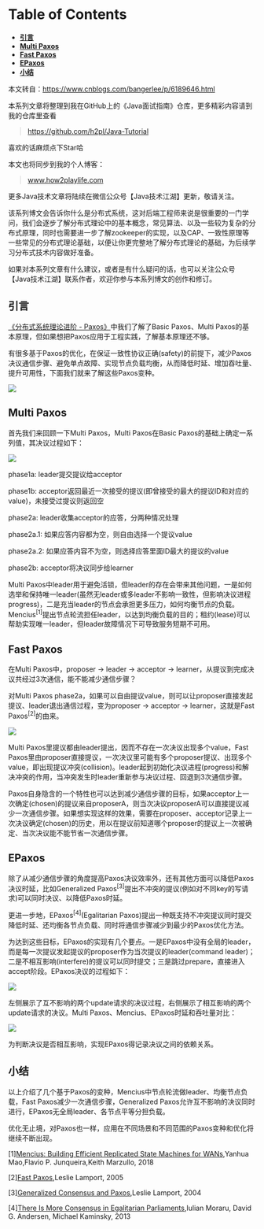 # Table of Contents
  * [**引言**](#引言)
  * [**Multi Paxos**](#multi-paxos)
  * [**Fast Paxos**](#fast-paxos)
  * [**EPaxos**](#epaxos)
  * [**小结**](#小结)


本文转自：https://www.cnblogs.com/bangerlee/p/6189646.html

本系列文章将整理到我在GitHub上的《Java面试指南》仓库，更多精彩内容请到我的仓库里查看
> https://github.com/h2pl/Java-Tutorial

喜欢的话麻烦点下Star哈

本文也将同步到我的个人博客：
> www.how2playlife.com

更多Java技术文章将陆续在微信公众号【Java技术江湖】更新，敬请关注。

该系列博文会告诉你什么是分布式系统，这对后端工程师来说是很重要的一门学问，我们会逐步了解分布式理论中的基本概念，常见算法、以及一些较为复杂的分布式原理，同时也需要进一步了解zookeeper的实现，以及CAP、一致性原理等一些常见的分布式理论基础，以便让你更完整地了解分布式理论的基础，为后续学习分布式技术内容做好准备。

如果对本系列文章有什么建议，或者是有什么疑问的话，也可以关注公众号【Java技术江湖】联系作者，欢迎你参与本系列博文的创作和修订。

<!-- more -->  

## **引言**

[《分布式系统理论进阶 - Paxos》](http://www.cnblogs.com/bangerlee/p/5655754.html)中我们了解了Basic Paxos、Multi Paxos的基本原理，但如果想把Paxos应用于工程实践，了解基本原理还不够。

有很多基于Paxos的优化，在保证一致性协议正确(safety)的前提下，减少Paxos决议通信步骤、避免单点故障、实现节点负载均衡，从而降低时延、增加吞吐量、提升可用性，下面我们就来了解这些Paxos变种。

![](https://java-tutorial.oss-cn-shanghai.aliyuncs.com/116770-20161217185911917-43631009.jpg)

## **Multi Paxos**

首先我们来回顾一下Multi Paxos，Multi Paxos在Basic Paxos的基础上确定一系列值，其决议过程如下：

![](https://java-tutorial.oss-cn-shanghai.aliyuncs.com/116770-20161218102045714-754820695.png)

phase1a: leader提交提议给acceptor

phase1b: acceptor返回最近一次接受的提议(即曾接受的最大的提议ID和对应的value)，未接受过提议则返回空

phase2a: leader收集acceptor的应答，分两种情况处理

phase2a.1: 如果应答内容都为空，则自由选择一个提议value

phase2a.2: 如果应答内容不为空，则选择应答里面ID最大的提议的value

phase2b: acceptor将决议同步给learner

Multi Paxos中leader用于避免活锁，但leader的存在会带来其他问题，一是如何选举和保持唯一leader(虽然无leader或多leader不影响一致性，但影响决议进程progress)，二是充当leader的节点会承担更多压力，如何均衡节点的负载。Mencius<sup>[1]</sup>提出节点轮流担任leader，以达到均衡负载的目的；租约(lease)可以帮助实现唯一leader，但leader故障情况下可导致服务短期不可用。

## **Fast Paxos**

在Multi Paxos中，proposer -> leader -> acceptor -> learner，从提议到完成决议共经过3次通信，能不能减少通信步骤？

对Multi Paxos phase2a，如果可以自由提议value，则可以让proposer直接发起提议、leader退出通信过程，变为proposer -> acceptor -> learner，这就是Fast Paxos<sup>[2]</sup>的由来。

![](https://java-tutorial.oss-cn-shanghai.aliyuncs.com/116770-20161218102011683-1409659558.png)

Multi Paxos里提议都由leader提出，因而不存在一次决议出现多个value，Fast Paxos里由proposer直接提议，一次决议里可能有多个proposer提议、出现多个value，即出现提议冲突(collision)。leader起到初始化决议进程(progress)和解决冲突的作用，当冲突发生时leader重新参与决议过程、回退到3次通信步骤。

Paxos自身隐含的一个特性也可以达到减少通信步骤的目标，如果acceptor上一次确定(chosen)的提议来自proposerA，则当次决议proposerA可以直接提议减少一次通信步骤。如果想实现这样的效果，需要在proposer、acceptor记录上一次决议确定(chosen)的历史，用以在提议前知道哪个proposer的提议上一次被确定、当次决议能不能节省一次通信步骤。

## **EPaxos**

除了从减少通信步骤的角度提高Paxos决议效率外，还有其他方面可以降低Paxos决议时延，比如Generalized Paxos<sup>[3]</sup>提出不冲突的提议(例如对不同key的写请求)可以同时决议、以降低Paxos时延。

更进一步地，EPaxos<sup>[4]</sup>(Egalitarian Paxos)提出一种既支持不冲突提议同时提交降低时延、还均衡各节点负载、同时将通信步骤减少到最少的Paxos优化方法。

为达到这些目标，EPaxos的实现有几个要点。一是EPaxos中没有全局的leader，而是每一次提议发起提议的proposer作为当次提议的leader(command leader)；二是不相互影响(interfere)的提议可以同时提交；三是跳过prepare，直接进入accept阶段。EPaxos决议的过程如下：

![](https://java-tutorial.oss-cn-shanghai.aliyuncs.com/116770-20161218173608104-1507680298.png)

左侧展示了互不影响的两个update请求的决议过程，右侧展示了相互影响的两个update请求的决议。Multi Paxos、Mencius、EPaxos时延和吞吐量对比：

![](https://java-tutorial.oss-cn-shanghai.aliyuncs.com/116770-20161218180622104-945213222.png)

为判断决议是否相互影响，实现EPaxos得记录决议之间的依赖关系。

## **小结**

以上介绍了几个基于Paxos的变种，Mencius中节点轮流做leader、均衡节点负载，Fast Paxos减少一次通信步骤，Generalized Paxos允许互不影响的决议同时进行，EPaxos无全局leader、各节点平等分担负载。

优化无止境，对Paxos也一样，应用在不同场景和不同范围的Paxos变种和优化将继续不断出现。

[1][Mencius: Building Efficient Replicated State Machines for WANs](http://cseweb.ucsd.edu/classes/wi09/cse223a/mencius.pdf),Yanhua Mao,Flavio P. Junqueira,Keith Marzullo, 2018

[2][Fast Paxos](https://www.microsoft.com/en-us/research/wp-content/uploads/2016/02/tr-2005-112.pdf),Leslie Lamport, 2005

[3][Generalized Consensus and Paxos](http://diyhpl.us/~bryan/papers2/distributed/distributed-systems/generalized-consensus-and-paxos.2004.pdf),Leslie Lamport, 2004

[4][There Is More Consensus in Egalitarian Parliaments](http://sigops.org/sosp/sosp13/papers/p358-moraru.pdf),Iulian Moraru, David G. Andersen, Michael Kaminsky, 2013
